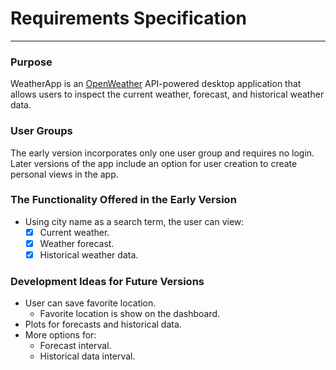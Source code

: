 # Requirements Specification
---
### Purpose

WeatherApp is an [OpenWeather](https://openweathermap.org/api) API-powered desktop application that allows users to inspect the current weather, forecast, and historical weather data.

### User Groups

The early version incorporates only one user group and requires no login. Later versions of the app include an option for user creation to create personal views in the app.

### The Functionality Offered in the Early Version

- Using city name as a search term, the user can view:
    - [x] Current weather.
    - [x] Weather forecast.
    - [x] Historical weather data.

### Development Ideas for Future Versions

- User can save favorite location.
    - Favorite location is show on the dashboard.
- Plots for forecasts and historical data.
- More options for:
    - Forecast interval.
    - Historical data interval.